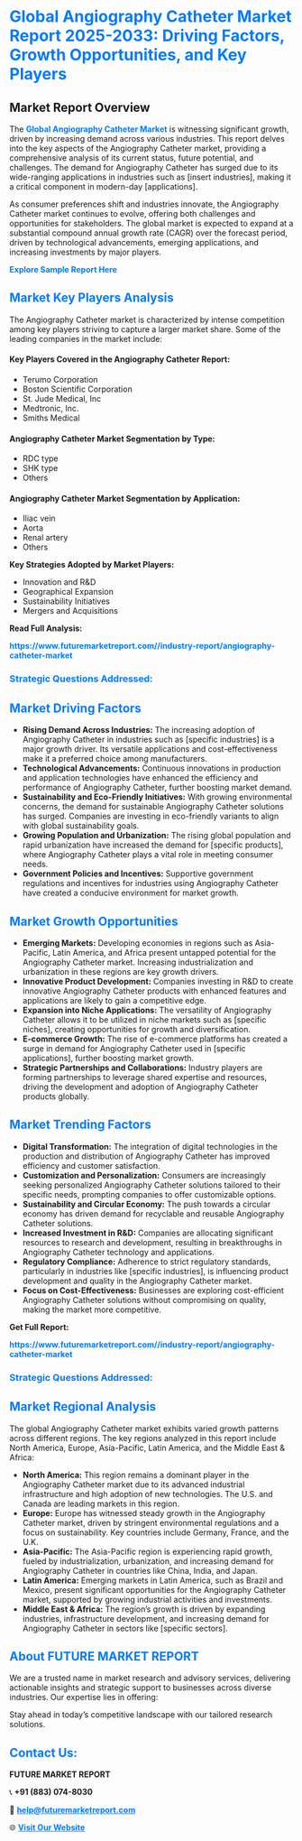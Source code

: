 <h1 style="color: #007BFF;">Global Angiography Catheter Market Report 2025-2033: Driving Factors, Growth Opportunities, and Key Players</h1>

<section id="overview">
<h2>Market Report Overview</h2>
<p>The <a href="https://www.futuremarketreport.com//industry-report/angiography-catheter-market" style="color: #007BFF; text-decoration: none;"><strong>Global Angiography Catheter Market</strong></a> is witnessing significant growth, driven by increasing demand across various industries. This report delves into the key aspects of the Angiography Catheter market, providing a comprehensive analysis of its current status, future potential, and challenges. The demand for Angiography Catheter has surged due to its wide-ranging applications in industries such as [insert industries], making it a critical component in modern-day [applications].</p>
<p>As consumer preferences shift and industries innovate, the Angiography Catheter market continues to evolve, offering both challenges and opportunities for stakeholders. The global market is expected to expand at a substantial compound annual growth rate (CAGR) over the forecast period, driven by technological advancements, emerging applications, and increasing investments by major players.</p>
</section>

<section id="overview">
<p><a href="https://www.futuremarketreport.com//request-sample/reportId=55420" style="color: #007BFF; text-decoration: none;"><strong>Explore Sample Report Here</strong></a></p>
</section>

<section id="key-players">
<h2 style="color: #007BFF;">Market Key Players Analysis</h2>
<p>The Angiography Catheter market is characterized by intense competition among key players striving to capture a larger market share. Some of the leading companies in the market include:</p>
<h4>Key Players Covered in the Angiography Catheter Report:</h4>
<ul><li>Terumo Corporation</li><li>Boston Scientific Corporation</li><li>St. Jude Medical, Inc</li><li>Medtronic, Inc.</li><li>Smiths Medical</li></ul>
<h4>Angiography Catheter Market Segmentation by Type:</h4>
<ul><li>RDC type</li><li>SHK type</li><li>Others</li></ul>

<h4>Angiography Catheter Market Segmentation by Application:</h4>
<ul><li>Iliac vein</li><li>Aorta</li><li>Renal artery</li><li>Others</li></ul>
<p><strong>Key Strategies Adopted by Market Players:</strong></p>
<ul>
<li>Innovation and R&D</li>
<li>Geographical Expansion</li>
<li>Sustainability Initiatives</li>
<li>Mergers and Acquisitions</li>
</ul>
</section>

<section>
<p><strong>Read Full Analysis: </strong></p><a href="https://www.futuremarketreport.com//industry-report/angiography-catheter-market" style="color: #007BFF; text-decoration: none;"><strong>https://www.futuremarketreport.com//industry-report/angiography-catheter-market</strong></a>
<h3 style="color: #007BFF;">Strategic Questions Addressed:</h3>
</section>

<section id="driving-factors">
<h2 style="color: #007BFF;">Market Driving Factors</h2>
<ul>
<li><strong>Rising Demand Across Industries:</strong> The increasing adoption of Angiography Catheter in industries such as [specific industries] is a major growth driver. Its versatile applications and cost-effectiveness make it a preferred choice among manufacturers.</li>
<li><strong>Technological Advancements:</strong> Continuous innovations in production and application technologies have enhanced the efficiency and performance of Angiography Catheter, further boosting market demand.</li>
<li><strong>Sustainability and Eco-Friendly Initiatives:</strong> With growing environmental concerns, the demand for sustainable Angiography Catheter solutions has surged. Companies are investing in eco-friendly variants to align with global sustainability goals.</li>
<li><strong>Growing Population and Urbanization:</strong> The rising global population and rapid urbanization have increased the demand for [specific products], where Angiography Catheter plays a vital role in meeting consumer needs.</li>
<li><strong>Government Policies and Incentives:</strong> Supportive government regulations and incentives for industries using Angiography Catheter have created a conducive environment for market growth.</li>
</ul>
</section>

<section id="growth-opportunities">
<h2 style="color: #007BFF;">Market Growth Opportunities</h2>
<ul>
<li><strong>Emerging Markets:</strong> Developing economies in regions such as Asia-Pacific, Latin America, and Africa present untapped potential for the Angiography Catheter market. Increasing industrialization and urbanization in these regions are key growth drivers.</li>
<li><strong>Innovative Product Development:</strong> Companies investing in R&D to create innovative Angiography Catheter products with enhanced features and applications are likely to gain a competitive edge.</li>
<li><strong>Expansion into Niche Applications:</strong> The versatility of Angiography Catheter allows it to be utilized in niche markets such as [specific niches], creating opportunities for growth and diversification.</li>
<li><strong>E-commerce Growth:</strong> The rise of e-commerce platforms has created a surge in demand for Angiography Catheter used in [specific applications], further boosting market growth.</li>
<li><strong>Strategic Partnerships and Collaborations:</strong> Industry players are forming partnerships to leverage shared expertise and resources, driving the development and adoption of Angiography Catheter products globally.</li>
</ul>
</section>

<section id="trending-factors">
<h2 style="color: #007BFF;">Market Trending Factors</h2>
<ul>
<li><strong>Digital Transformation:</strong> The integration of digital technologies in the production and distribution of Angiography Catheter has improved efficiency and customer satisfaction.</li>
<li><strong>Customization and Personalization:</strong> Consumers are increasingly seeking personalized Angiography Catheter solutions tailored to their specific needs, prompting companies to offer customizable options.</li>
<li><strong>Sustainability and Circular Economy:</strong> The push towards a circular economy has driven demand for recyclable and reusable Angiography Catheter solutions.</li>
<li><strong>Increased Investment in R&D:</strong> Companies are allocating significant resources to research and development, resulting in breakthroughs in Angiography Catheter technology and applications.</li>
<li><strong>Regulatory Compliance:</strong> Adherence to strict regulatory standards, particularly in industries like [specific industries], is influencing product development and quality in the Angiography Catheter market.</li>
<li><strong>Focus on Cost-Effectiveness:</strong> Businesses are exploring cost-efficient Angiography Catheter solutions without compromising on quality, making the market more competitive.</li>
</ul>
</section>

<section>
<p><strong>Get Full Report: </strong></p><a href="https://www.futuremarketreport.com//industry-report/angiography-catheter-market" style="color: #007BFF; text-decoration: none;"><strong>https://www.futuremarketreport.com//industry-report/angiography-catheter-market</strong></a>
<h3 style="color: #007BFF;">Strategic Questions Addressed:</h3>
</section>


<section id="regional-analysis">
<h2 style="color: #007BFF;">Market Regional Analysis</h2>
<p>The global Angiography Catheter market exhibits varied growth patterns across different regions. The key regions analyzed in this report include North America, Europe, Asia-Pacific, Latin America, and the Middle East & Africa:</p>
<ul>
<li><strong>North America:</strong> This region remains a dominant player in the Angiography Catheter market due to its advanced industrial infrastructure and high adoption of new technologies. The U.S. and Canada are leading markets in this region.</li>
<li><strong>Europe:</strong> Europe has witnessed steady growth in the Angiography Catheter market, driven by stringent environmental regulations and a focus on sustainability. Key countries include Germany, France, and the U.K.</li>
<li><strong>Asia-Pacific:</strong> The Asia-Pacific region is experiencing rapid growth, fueled by industrialization, urbanization, and increasing demand for Angiography Catheter in countries like China, India, and Japan.</li>
<li><strong>Latin America:</strong> Emerging markets in Latin America, such as Brazil and Mexico, present significant opportunities for the Angiography Catheter market, supported by growing industrial activities and investments.</li>
<li><strong>Middle East & Africa:</strong> The region’s growth is driven by expanding industries, infrastructure development, and increasing demand for Angiography Catheter in sectors like [specific sectors].</li>
</ul>
</section>

<footer>
<h2 style="color: #007BFF;">About FUTURE MARKET REPORT</h2>
<p>We are a trusted name in market research and advisory services, delivering actionable insights and strategic support to businesses across diverse industries. Our expertise lies in offering:</p>

<p>Stay ahead in today’s competitive landscape with our tailored research solutions.</p>

<h2 style="color: #007BFF;">Contact Us:</h2>
<p><strong>FUTURE MARKET REPORT</strong></p>
<p>📞 <strong>+91 (883) 074-8030</strong></p>
<p>📧 <strong><a href="mailto:help@futuremarketreport.com" style="color: #007BFF;">help@futuremarketreport.com</a></strong></p>
<p>🌐 <strong><a href="https://www.futuremarketreport.com/" style="color: #007BFF;">Visit Our Website</a></strong></p>
</footer>